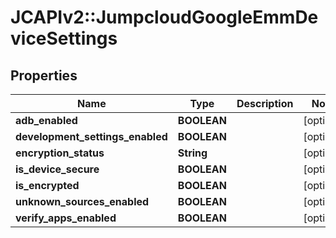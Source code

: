# JCAPIv2::JumpcloudGoogleEmmDeviceSettings

## Properties
Name | Type | Description | Notes
------------ | ------------- | ------------- | -------------
**adb_enabled** | **BOOLEAN** |  | [optional] 
**development_settings_enabled** | **BOOLEAN** |  | [optional] 
**encryption_status** | **String** |  | [optional] 
**is_device_secure** | **BOOLEAN** |  | [optional] 
**is_encrypted** | **BOOLEAN** |  | [optional] 
**unknown_sources_enabled** | **BOOLEAN** |  | [optional] 
**verify_apps_enabled** | **BOOLEAN** |  | [optional] 

